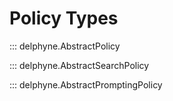 # Policy Types

<!-- Covers core.policies -->

::: delphyne.AbstractPolicy

::: delphyne.AbstractSearchPolicy

::: delphyne.AbstractPromptingPolicy